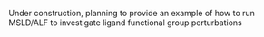 Under construction, planning to provide an example of how to run MSLD/ALF to investigate ligand functional group perturbations
